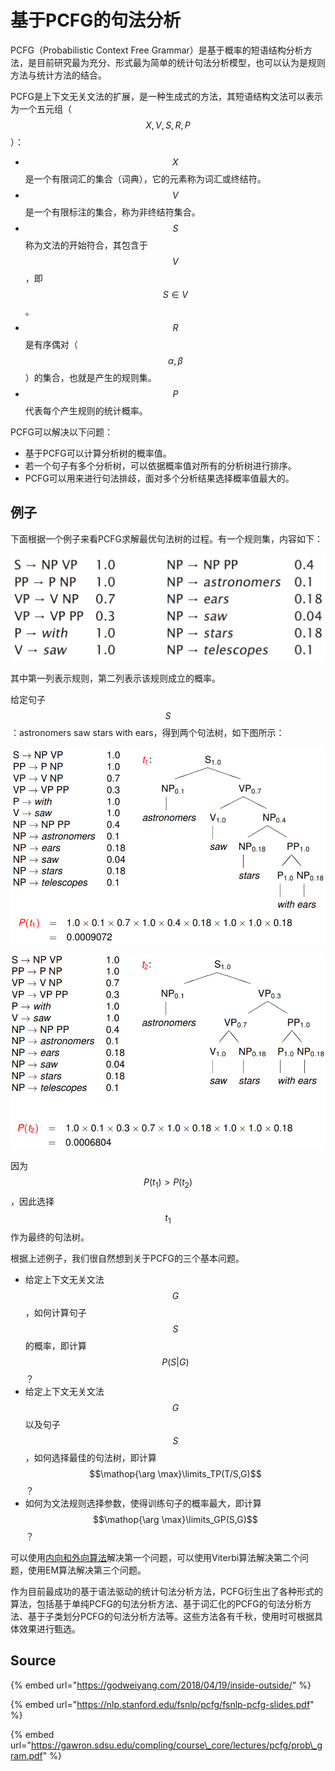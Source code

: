 # 基于PCFG的句法分析

PCFG（Probabilistic Context Free Grammar）是基于概率的短语结构分析方法，是目前研究最为充分、形式最为简单的统计句法分析模型，也可以认为是规则方法与统计方法的结合。

PCFG是上下文无关文法的扩展，是一种生成式的方法，其短语结构文法可以表示为一个五元组（ $$X,V,S,R,P$$ ）：

* $$X$$ 是一个有限词汇的集合（词典），它的元素称为词汇或终结符。
* $$V$$ 是一个有限标注的集合，称为非终结符集合。
* $$S$$ 称为文法的开始符合，其包含于 $$V$$ ，即 $$S\in V$$ 。
* $$R$$ 是有序偶对（ $$\alpha,\beta$$ ）的集合，也就是产生的规则集。
* $$P$$ 代表每个产生规则的统计概率。

PCFG可以解决以下问题：

* 基于PCFG可以计算分析树的概率值。
* 若一个句子有多个分析树，可以依据概率值对所有的分析树进行排序。
* PCFG可以用来进行句法排歧，面对多个分析结果选择概率值最大的。

## 例子

下面根据一个例子来看PCFG求解最优句法树的过程。有一个规则集，内容如下：

![](../../../.gitbook/assets/timline-jie-tu-20190122200353.png)

其中第一列表示规则，第二列表示该规则成立的概率。

给定句子 $$S$$ ：astronomers saw stars with ears，得到两个句法树，如下图所示：

![](../../../.gitbook/assets/timline-jie-tu-20190122200540.png)

![](../../../.gitbook/assets/timline-jie-tu-20190122200647.png)

因为 $$P(t_1)>P(t_2)$$ ，因此选择 $$t_1$$ 作为最终的句法树。

根据上述例子，我们很自然想到关于PCFG的三个基本问题。

* 给定上下文无关文法 $$G$$ ，如何计算句子 $$S$$ 的概率，即计算 $$P(S|G)$$ ？
* 给定上下文无关文法 $$G$$ 以及句子 $$S$$ ，如何选择最佳的句法树，即计算 $$\mathop{\arg \max}\limits_TP(T/S,G)$$ ？
* 如何为文法规则选择参数，使得训练句子的概率最大，即计算 $$\mathop{\arg \max}\limits_GP(S,G)$$ ？

可以使用[内向和外向算法](https://godweiyang.com/2018/04/19/inside-outside/)解决第一个问题，可以使用Viterbi算法解决第二个问题，使用EM算法解决第三个问题。

作为目前最成功的基于语法驱动的统计句法分析方法，PCFG衍生出了各种形式的算法，包括基于单纯PCFG的句法分析方法、基于词汇化的PCFG的句法分析方法、基于子类划分PCFG的句法分析方法等。这些方法各有千秋，使用时可根据具体效果进行甄选。

## Source

{% embed url="https://godweiyang.com/2018/04/19/inside-outside/" %}

{% embed url="https://nlp.stanford.edu/fsnlp/pcfg/fsnlp-pcfg-slides.pdf" %}

{% embed url="https://gawron.sdsu.edu/compling/course\_core/lectures/pcfg/prob\_gram.pdf" %}



